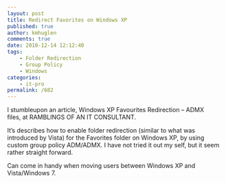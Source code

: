 ```yaml
---
layout: post
title: Redirect Favorites on Windows XP
published: true
author: kmhuglen
comments: true
date: 2010-12-14 12:12:40
tags:
    - Folder Redirection
    - Group Policy
    - Windows
categories:
    - it-pro
permalink: /682
---
```

I stumbleupon an article, Windows XP Favourites Redirection – ADMX files, at RAMBLINGS OF AN IT CONSULTANT.

It&#8217;s describes how to enable folder redirection (similar to what was introduced by Vista) for the Favorites folder on Windows XP, by using custom group policy ADM/ADMX. I have not tried it out my self, but it seem rather straight forward.

Can come in handy when moving users between Windows XP and Vista/Windows 7.